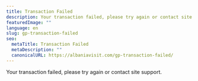 ```yaml
---
title: Transaction Failed
description: Your transaction failed, please try again or contact site support.
featuredImage: ""
language: en
slug: gp-transaction-failed
seo:
  metaTitle: Transaction Failed
  metaDescription: ""
  canonicalURL: https://albaniavisit.com/gp-transaction-failed/
---
```


Your transaction failed, please try again or contact site support.